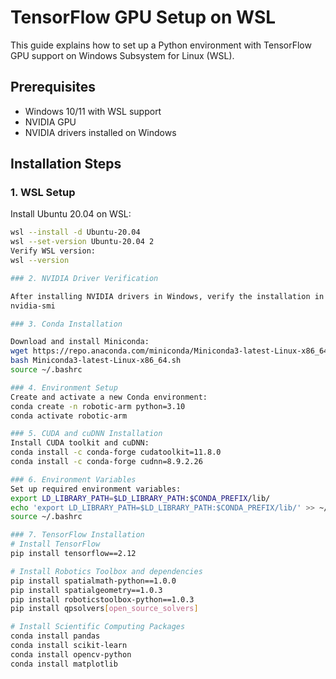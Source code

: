 # TensorFlow GPU Setup on WSL

This guide explains how to set up a Python environment with TensorFlow GPU support on Windows Subsystem for Linux (WSL).

## Prerequisites

- Windows 10/11 with WSL support
- NVIDIA GPU
- NVIDIA drivers installed on Windows

## Installation Steps

### 1. WSL Setup

Install Ubuntu 20.04 on WSL:
```bash
wsl --install -d Ubuntu-20.04
wsl --set-version Ubuntu-20.04 2
Verify WSL version:
wsl --version

### 2. NVIDIA Driver Verification

After installing NVIDIA drivers in Windows, verify the installation in WSL:
nvidia-smi

### 3. Conda Installation

Download and install Miniconda:
wget https://repo.anaconda.com/miniconda/Miniconda3-latest-Linux-x86_64.sh
bash Miniconda3-latest-Linux-x86_64.sh
source ~/.bashrc

### 4. Environment Setup
Create and activate a new Conda environment:
conda create -n robotic-arm python=3.10
conda activate robotic-arm

### 5. CUDA and cuDNN Installation
Install CUDA toolkit and cuDNN:
conda install -c conda-forge cudatoolkit=11.8.0
conda install -c conda-forge cudnn=8.9.2.26

### 6. Environment Variables
Set up required environment variables:
export LD_LIBRARY_PATH=$LD_LIBRARY_PATH:$CONDA_PREFIX/lib/
echo 'export LD_LIBRARY_PATH=$LD_LIBRARY_PATH:$CONDA_PREFIX/lib/' >> ~/.bashrc
source ~/.bashrc

### 7. TensorFlow Installation
# Install TensorFlow
pip install tensorflow==2.12

# Install Robotics Toolbox and dependencies
pip install spatialmath-python==1.0.0
pip install spatialgeometry==1.0.3
pip install roboticstoolbox-python==1.0.3
pip install qpsolvers[open_source_solvers]

# Install Scientific Computing Packages
conda install pandas
conda install scikit-learn
conda install opencv-python
conda install matplotlib